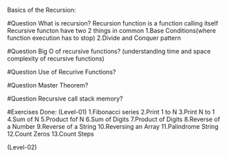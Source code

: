 Basics of the Recursion:

#Question
What is recursion?
Recursion function is a function calling itself
Recursive functon have two 2 things in common
1.Base Conditions(where function execution has to stop)
2.Divide and Conquer pattern

#Question
Big O of recursive functions? (understanding time and space complexity of recursive functions)

#Question
Use of Recurive Functions?

#Question
Master Theorem?

#Question
Recursive call stack memory?

#Exercises Done:
(Level-01)
1.Fibonacci series
2.Print 1 to N
3.Print N to 1
4.Sum of N
5.Product fof N
6.Sum of Digits
7.Product of Digits
8.Reverse of a Number
9.Reverse of a String
10.Reversing an Array
11.Palindrome String
12.Count Zeros
13.Count Steps

(Level-02)
